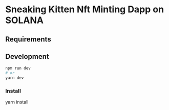 # Sneaking Kitten Nft Minting Dapp on SOLANA 

## Requirements

## Development

```bash
npm run dev
# or
yarn dev
```

### Install
yarn install